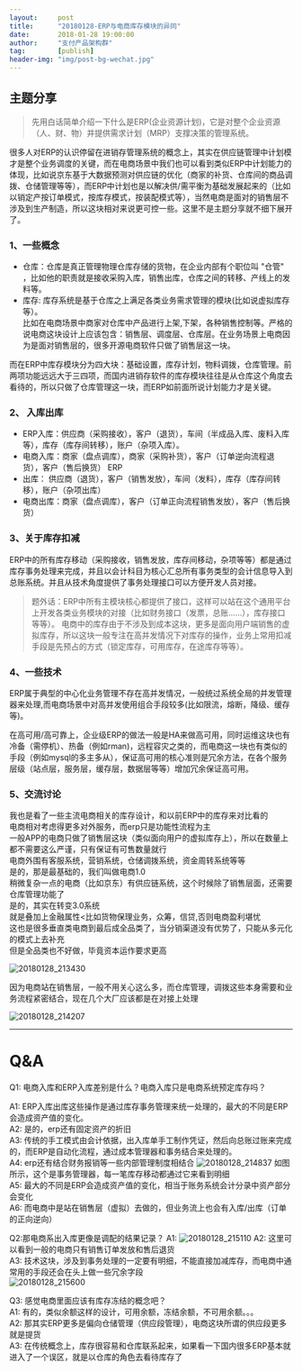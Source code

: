 ```yaml
---                                                                         
layout:     post                                            
title:      "20180128-ERP与电商库存模块的异同"                                                                           
date:       2018-01-28 19:00:00                                                                           
author:     "支付产品架构群"                                      
tag:		[publish]                                
header-img: "img/post-bg-wechat.jpg"                                     
---   
```


## 主题分享

> 先用白话简单介绍一下什么是ERP(企业资源计划)，它是对整个企业资源（人、财、物）并提供需求计划（MRP）支撑决策的管理系统。

很多人对ERP的认识停留在进销存管理系统的概念上，其实在供应链管理中计划模才是整个业务调度的关键，而在电商场景中我们也可以看到类似ERP中计划能力的体现，比如说京东基于大数据预测对供应链的优化（商家的补货、仓库间的商品调拨、仓储管理等等），而ERP中计划也是以解决供/需平衡为基础发展起来的（比如以销定产按订单模式，按库存模式，按装配模式等），当然电商是面对的销售层不涉及到生产制造，所以这块相对来说更可控一些。这里不是主题分享就不细下展开了。   

### 1、一些概念 

- 仓库：仓库是真正管理物理仓库存储的货物，在企业内部有个职位叫 "仓管" ，比如他的职责就是接收采购入库，销售出库，仓库之间的转移、产线上的发料等。  
- 库存: 库存系统是基于仓库之上满足各类业务需求管理的模块(比如说虚拟库存等）。  
 比如在电商场景中商家对仓库中产品进行上架,下架，各种销售控制等。严格的说电商这块设计上应该包含：销售层、调度层、仓库层。在业务场景上电商因为是面对销售层的，很多开源电商软件只做了销售层这一块。

而在ERP中库存模块分为四大块：基础设置，库存计划，物料调拨，仓库管理。前两项功能远远大于三四项，而国内进销存软件的库存模块往往是从仓库这个角度去看待的，所以只做了仓库管理这一块，而ERP如前面所说计划能力才是关键。  

### 2、 入库出库

- ERP入库：供应商（采购接收），客户（退货），车间（半成品入库、废料入库等），库存（库存间转移），账户（杂项入库）。  
- 电商入库：商家（盘点调库），商家（采购补货），客户（订单逆向流程退货），客户（售后换货） ERP  
- 出库： 供应商（退货），客户（销售发放），车间（发料），库存（库存间转移），账户（杂项出库）   
- 电商出库：商家（盘点调库），客户（订单正向流程销售发放），客户（售后换货）  

### 3、关于库存扣减

ERP中的所有库存移动（采购接收，销售发放，库存间移动，杂项等等）都是通过库存事务处理来完成，并且以会计科目为核心汇总所有事务类型的会计信息导入到总账系统。并且从技术角度提供了事务处理接口可以方便开发人员对接。  

> 题外话：ERP中所有主模块核心都提供了接口，这样可以站在这个通用平台上开发各类业务模块的对接（比如财务接口（发票，总账……），库存接口等等）。 电商中的库存由于不涉及到成本这块，更多是面向用户端销售的虚拟库存，所以这块一般专注在高并发情况下对库存的操作，业务上常用扣减手段是先预占的方式（锁定库存，可用库存，在途库存等等）。

### 4、一些技术
ERP属于典型的中心化业务管理不存在高并发情况，一般统过系统全局的并发管理器来处理,而电商场景中对高并发使用组合手段较多(比如限流，熔断，降级、缓存 等)。  

在高可用/高可靠上，企业级ERP的做法一般是HA来做高可用，同时运维这块也有冷备（需停机）、热备（例如rman)，远程容灾之类的，而电商这一块也有类似的手段（例如mysql的多主多从），保证高可用的核心准则是冗余方法，在各个服务层级（站点层，服务层，缓存层，数据层等等）增加冗余保证高可用。  

### 5、交流讨论

我也是看了一些主流电商相关的库存设计，和以前ERP中的库存来对比看的  
电商相对考虑得更多对外服务，而erp只是功能性流程为主  
一般APP的电商只做了销售层这块（类似面向用户的虚拟库存上），所以在数量上都不需要这么严谨，只有保证有可售数量就行  
电商外围有客服系统，营销系统，仓储调拨系统，资金周转系统等等  
是的，那是最基础的，我们叫做电商1.0  
稍微复杂一点的电商（比如京东）有供应链系统，这个时候除了销售层面，还需要仓库管理功能了  
是的，其实在转变3.0系统  
就是叠加上金融属性<比如货物保理业务，众筹，信贷,否则电商盈利堪忧  
这也是很多垂直类电商到最后成全品类了，当分销渠道没有优势了，只能从多元化的模式上去补充  
但是全品类也不好做，毕竟资本运作要求更高  

![20180128_213430](http://static.cocolian.cn/img/201801/20180128_213430.png)

因为电商站在销售层，一般不用关心这么多，而仓库管理，调拨这些本身需要和业务流程紧密结合，现在几个大厂应该都是在对接上处理  

![20180128_214207](http://static.cocolian.cn/img/201801/20180128_214207.png)

---

#  Q&A

Q1: 电商入库和ERP入库差别是什么？电商入库只是电商系统预定库存吗？  

A1: ERP入库出库这些操作是通过库存事务管理来统一处理的，最大的不同是ERP会造成资产值的变化。  
A2: 是的，erp还有固定资产的折旧  
A3: 传统的手工模式由会计依据，出入库单手工制作凭证，然后向总账过账来完成的，而ERP是自动化流程，通过成本管理器和事务结合来处理的。  
A4: erp还有结合财务报销等一些内部管理制度相结合
![20180128_214837](http://static.cocolian.cn/img/201801/20180128_214837.png)
如图所示，这个是事务管理器，每一笔库存移动都通过它来看到明细  
A5: 最大的不同是ERP会造成资产值的变化，相当于账务系统会计分录中资产部分会变化  
A6: 而电商中是站在销售层（虚拟）去做的，但业务流上也会有入库/出库（订单的正向逆向）  

Q2:那电商系出入库更像是调配的结果记录？
A1:
![20180128_215110](http://static.cocolian.cn/img/201801/20180128_215110.png)
A2: 这里可以看到一般的电商只有销售订单发放和售后退货  
A3: 技术这块，涉及到事务处理的一定要有明细，不能直接加减库存，而电商中通常用的手段还会在头上做一些冗余字段  
![20180128_215600](http://static.cocolian.cn/img/201801/20180128_215600.png)

Q3: 感觉电商里面应该有库存冻结的概念吧？  
A1: 有的，类似余额这样的设计，可用余额，冻结余额，不可用余额。。。  
A2: 那其实ERP更多是偏向仓储管理（供应段管理），电商这块所谓的供应段更多就是提货  
A3: 在传统概念上，库存很容易和仓库联系起来，如果看一下国内很多ERP基本就进入了一个误区，就是以仓库的角色去看待库存了